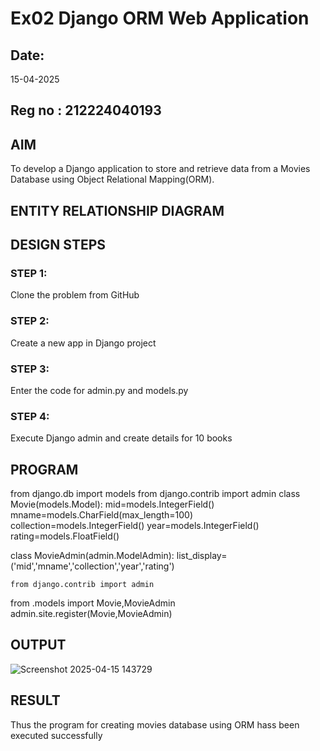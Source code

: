 # Ex02 Django ORM Web Application
## Date: 
15-04-2025
## Reg no : 212224040193
## AIM
To develop a Django application to store and retrieve data from a Movies Database using Object Relational Mapping(ORM).

## ENTITY RELATIONSHIP DIAGRAM



## DESIGN STEPS

### STEP 1:
Clone the problem from GitHub

### STEP 2:
Create a new app in Django project

### STEP 3:
Enter the code for admin.py and models.py

### STEP 4:
Execute Django admin and create details for 10 books

## PROGRAM
from django.db import models
from django.contrib import admin
class Movie(models.Model):
    mid=models.IntegerField()
    mname=models.CharField(max_length=100)
    collection=models.IntegerField()
    year=models.IntegerField()
    rating=models.FloatField()

class MovieAdmin(admin.ModelAdmin):
    list_display=('mid','mname','collection','year','rating')

    from django.contrib import admin
from .models import Movie,MovieAdmin
admin.site.register(Movie,MovieAdmin)


## OUTPUT
![Screenshot 2025-04-15 143729](https://github.com/user-attachments/assets/d9a58494-1c61-4701-a438-f660cd9f577e)

## RESULT
Thus the program for creating movies database using ORM hass been executed successfully
